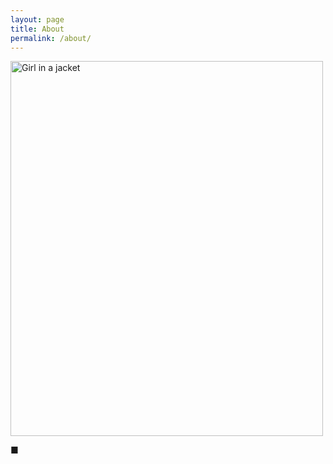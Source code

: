 ```yaml
---
layout: page
title: About
permalink: /about/
---
```


<img src="https://www.google.com/url?sa=i&url=https%3A%2F%2Fen.wikipedia.org%2Fwiki%2FIIT_Bombay&psig=AOvVaw3GUrIPB5FmmcIrPHaMLIDz&ust=1621328638601000&source=images&cd=vfe&ved=0CAIQjRxqFwoTCJD6l_-t0PACFQAAAAAdAAAAABAD" alt="Girl in a jacket" style="width:500px;height:600px;">

■
